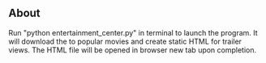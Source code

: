 ## About
Run "python entertainment_center.py" in terminal to launch the program. It will download the to popular movies and create static HTML for trailer views. The HTML file will be opened in browser new tab upon completion.